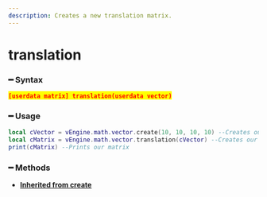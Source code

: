 ```yaml
---
description: Creates a new translation matrix.
---
```


# translation

### ━ Syntax

<mark style="color:red;">**`[userdata matrix] translation(userdata vector)`**</mark>

### ━ Usage

```lua
local cVector = vEngine.math.vector.create(10, 10, 10, 10) --Creates our vector
local cMatrix = vEngine.math.vector.translation(cVector) --Creates our matrix
print(cMatrix) --Prints our matrix
```

### **━ Methods**

* [**Inherited from create**](create.md)